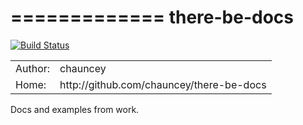 =============
there-be-docs
=============

[![Build Status](https://travis-ci.org/chauncey/there-be-docs.svg?branch=master)](https://travis-ci.org/chauncey/there-be-docs)

<table>
  <tr>
    <td>Author:</td>
    <td>chauncey</td>
  </tr>
  <tr>
    <td>Home:</td>
    <td>http://github.com/chauncey/there-be-docs</td>
  </tr>
</table>
Docs and examples from work.
